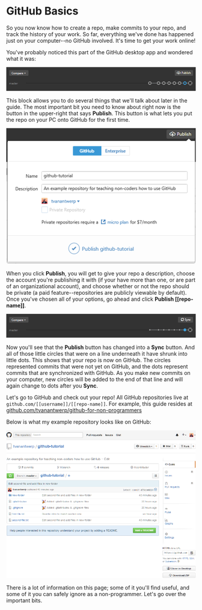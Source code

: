 # GitHub Basics

So you now know how to create a repo, make commits to your repo, and track the history of your work. So far, everything we've done has happened just on your computer--no GitHub involved. It's time to get your work online!

You've probably noticed this part of the GitHub desktop app and wondered what it was:

![Branches bar, work unpublished](images/branches-bar-unpublished.png)

This block allows you to do several things that we'll talk about later in the guide. The most important bit you need to know about right now is the button in the upper-right that says **Publish**. This button is what lets you put the repo on your PC onto GitHub for the first time.

![Publishing menu](images/publish.png)

When you click **Publish**, you will get to give your repo a description, choose the account you're publishing it with (if your have more than one, or are part of an organizational account), and choose whether or not the repo should be private (a paid feature--repositories are publicly viewable by default). Once you've chosen all of your options, go ahead and click **Publish [[repo-name]]**.

![Branches bar, work published](images/branches-bar-published.png)

Now you'll see that the **Publish** button has changed into a **Sync** button. And all of those little circles that were on a line underneath it have shrunk into little dots. This shows that your repo is now on GitHub. The circles represented commits that were not yet on GitHub, and the dots represent commits that are synchronized with GitHub. As you make new commits on your computer, new circles will be added to the end of that line and will again change to dots after you **Sync**.

Let's go to GitHub and check out your repo! All GitHub repositories live at `github.com/[[username]]/[[repo-name]]`. For example, this guide resides at [github.com/tvanantwerp/github-for-non-programmers](https://github.com/tvanantwerp/github-for-non-programmers)

Below is what my example repository looks like on GitHub:

![Example repo on GitHub](images/repo-on-github.png)

There is a lot of information on this page; some of it you'll find useful, and some of it you can safely ignore as a non-programmer. Let's go over the important bits.
